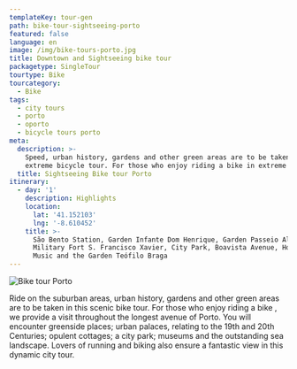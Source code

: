 ```yaml
---
templateKey: tour-gen
path: bike-tour-sightseeing-porto
featured: false
language: en
image: /img/bike-tours-porto.jpg
title: Downtown and Sightseeing bike tour
packagetype: SingleTour
tourtype: Bike
tourcategory: 
  - Bike
tags:
  - city tours
  - porto
  - oporto
  - bicycle tours porto
meta:
  description: >-
    Speed, urban history, gardens and other green areas are to be taken in this
    extreme bicycle tour. For those who enjoy riding a bike in extreme and...
  title: Sightseeing Bike tour Porto
itinerary:
  - day: '1'
    description: Highlights
    location:
      lat: '41.152103'
      lng: '-8.610452'
    title: >-
      São Bento Station, Garden Infante Dom Henrique, Garden Passeio Alegre,
      Military Fort S. Francisco Xavier, City Park, Boavista Avenue, House of
      Music and the Garden Teófilo Braga
---
```




![Bike tour Porto](/img/sightseeing-porto-bike-tour.png "Bike tour Porto")



Ride on the suburban areas, urban history, gardens and other green areas are to be taken in this scenic bike tour. For those who enjoy riding a bike , we provide a visit throughout the longest avenue of Porto. You will encounter greenside places; urban palaces, relating to the 19th and 20th Centuries; opulent cottages; a city park; museums and the outstanding sea landscape. Lovers of running and biking also ensure a fantastic view in this dynamic city tour.
